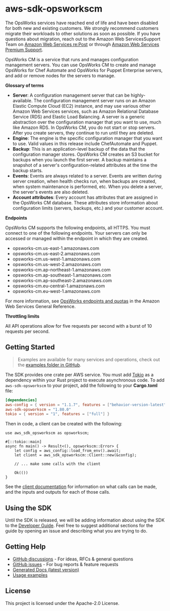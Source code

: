 # aws-sdk-opsworkscm

The OpsWorks services have reached end of life and have been disabled for both new and existing customers. We strongly recommend customers migrate their workloads to other solutions as soon as possible. If you have questions about migration, reach out to the Amazon Web ServicesSupport Team on [Amazon Web Services re:Post](https://repost.aws/) or through [Amazon Web Services Premium Support](https://aws.amazon.com/support).

OpsWorks CM is a service that runs and manages configuration management servers. You can use OpsWorks CM to create and manage OpsWorks for Chef Automate and OpsWorks for Puppet Enterprise servers, and add or remove nodes for the servers to manage.

__Glossary of terms__
  - __Server__: A configuration management server that can be highly-available. The configuration management server runs on an Amazon Elastic Compute Cloud (EC2) instance, and may use various other Amazon Web Services services, such as Amazon Relational Database Service (RDS) and Elastic Load Balancing. A server is a generic abstraction over the configuration manager that you want to use, much like Amazon RDS. In OpsWorks CM, you do not start or stop servers. After you create servers, they continue to run until they are deleted.
  - __Engine__: The engine is the specific configuration manager that you want to use. Valid values in this release include ChefAutomate and Puppet.
  - __Backup__: This is an application-level backup of the data that the configuration manager stores. OpsWorks CM creates an S3 bucket for backups when you launch the first server. A backup maintains a snapshot of a server's configuration-related attributes at the time the backup starts.
  - __Events__: Events are always related to a server. Events are written during server creation, when health checks run, when backups are created, when system maintenance is performed, etc. When you delete a server, the server's events are also deleted.
  - __Account attributes__: Every account has attributes that are assigned in the OpsWorks CM database. These attributes store information about configuration limits (servers, backups, etc.) and your customer account.

__Endpoints__

OpsWorks CM supports the following endpoints, all HTTPS. You must connect to one of the following endpoints. Your servers can only be accessed or managed within the endpoint in which they are created.
  - opsworks-cm.us-east-1.amazonaws.com
  - opsworks-cm.us-east-2.amazonaws.com
  - opsworks-cm.us-west-1.amazonaws.com
  - opsworks-cm.us-west-2.amazonaws.com
  - opsworks-cm.ap-northeast-1.amazonaws.com
  - opsworks-cm.ap-southeast-1.amazonaws.com
  - opsworks-cm.ap-southeast-2.amazonaws.com
  - opsworks-cm.eu-central-1.amazonaws.com
  - opsworks-cm.eu-west-1.amazonaws.com

For more information, see [OpsWorks endpoints and quotas](https://docs.aws.amazon.com/general/latest/gr/opsworks-service.html) in the Amazon Web Services General Reference.

__Throttling limits__

All API operations allow for five requests per second with a burst of 10 requests per second.

## Getting Started

> Examples are available for many services and operations, check out the
> [examples folder in GitHub](https://github.com/awslabs/aws-sdk-rust/tree/main/examples).

The SDK provides one crate per AWS service. You must add [Tokio](https://crates.io/crates/tokio)
as a dependency within your Rust project to execute asynchronous code. To add `aws-sdk-opsworkscm` to
your project, add the following to your **Cargo.toml** file:

```toml
[dependencies]
aws-config = { version = "1.1.7", features = ["behavior-version-latest"] }
aws-sdk-opsworkscm = "1.80.0"
tokio = { version = "1", features = ["full"] }
```

Then in code, a client can be created with the following:

```rust,no_run
use aws_sdk_opsworkscm as opsworkscm;

#[::tokio::main]
async fn main() -> Result<(), opsworkscm::Error> {
    let config = aws_config::load_from_env().await;
    let client = aws_sdk_opsworkscm::Client::new(&config);

    // ... make some calls with the client

    Ok(())
}
```

See the [client documentation](https://docs.rs/aws-sdk-opsworkscm/latest/aws_sdk_opsworkscm/client/struct.Client.html)
for information on what calls can be made, and the inputs and outputs for each of those calls.

## Using the SDK

Until the SDK is released, we will be adding information about using the SDK to the
[Developer Guide](https://docs.aws.amazon.com/sdk-for-rust/latest/dg/welcome.html). Feel free to suggest
additional sections for the guide by opening an issue and describing what you are trying to do.

## Getting Help

* [GitHub discussions](https://github.com/awslabs/aws-sdk-rust/discussions) - For ideas, RFCs & general questions
* [GitHub issues](https://github.com/awslabs/aws-sdk-rust/issues/new/choose) - For bug reports & feature requests
* [Generated Docs (latest version)](https://awslabs.github.io/aws-sdk-rust/)
* [Usage examples](https://github.com/awslabs/aws-sdk-rust/tree/main/examples)

## License

This project is licensed under the Apache-2.0 License.

